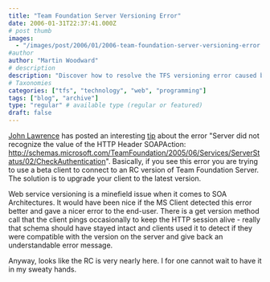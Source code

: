 ```yaml
---
title: "Team Foundation Server Versioning Error"
date: 2006-01-31T22:37:41.000Z
# post thumb
images:
  - "/images/post/2006/01/2006-team-foundation-server-versioning-error.jpg"
#author
author: "Martin Woodward"
# description
description: "Discover how to resolve the TFS versioning error caused by using a beta client with an RC server by upgrading to the latest version."
# Taxonomies
categories: ["tfs", "technology", "web", "programming"]
tags: ["blog", "archive"]
type: "regular" # available type (regular or featured)
draft: false
---
```

[John Lawrence](http://blogs.msdn.com/johnlawr/default.aspx) has posted an interesting [tip](http://blogs.msdn.com/johnlawr/archive/2006/01/31/520872.aspx) about the error "Server did not recognize the value of the HTTP Header SOAPAction: http://schemas.microsoft.com/TeamFoundation/2005/06/Services/ServerStatus/02/CheckAuthentication".  Basically, if you see this error you are trying to use a beta client to connect to an RC version of Team Foundation Server.  The solution is to upgrade your client to the latest version.

Web service versioning is a minefield issue when it comes to SOA Architectures.  It would have been nice if the MS Client detected this error better and gave a nicer error to the end-user.  There is a get version method call that the client pings occasionally to keep the HTTP session alive - really that schema should have stayed intact and clients used it to detect if they were compatible with the version on the server and give back an understandable error message.

Anyway, looks like the RC is very nearly here.  I for one cannot wait to have it in my sweaty hands.